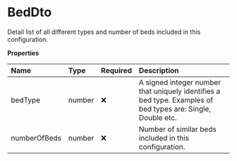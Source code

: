 # BedDto

Detail list of all different types and number of beds included in this configuration.

**Properties**

| Name         | Type   | Required | Description                                                                                                 |
| :----------- | :----- | :------- | :---------------------------------------------------------------------------------------------------------- |
| bedType      | number | ❌       | A signed integer number that uniquely identifies a bed type. Examples of bed types are: Single, Double etc. |
| numberOfBeds | number | ❌       | Number of similar beds included in this configuration.                                                      |

<!-- This file was generated by liblab | https://liblab.com/ -->
